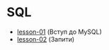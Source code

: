 # SQL

* [lesson-01](https://https://github.com/Jozroker/SQL/tree/lesson-1)  (Вступ до MySQL)
* [lesson-02](https://https://github.com/Jozroker/SQL/tree/lesson-2)  (Запити)